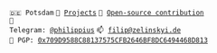 <code>🇩🇪 Potsdam</code>
<code>🧻 [Projects](PROJECTS.md)</code>
<code>👀 [Open-source contribution](CONTRIBUTION.md)</code><br>
<code>💬 Telegram: [@philippius](https://telegram.me/philippius)</code>
<code>📫 [filip@zelinskyi.de](mailto:filip@zelinskyi.de)</code>
<br>
<code>🔑 PGP: [0x709D9588C88137575CFB2646BF8DC6494468D813](https://keys.openpgp.org/vks/v1/by-fingerprint/709D9588C88137575CFB2646BF8DC6494468D813)</code>
